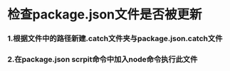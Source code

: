 # 检查package.json文件是否被更新
### 1.根据文件中的路径新建.catch文件夹与package.json.catch文件
### 2.在package.json scrpit命令中加入node命令执行此文件
